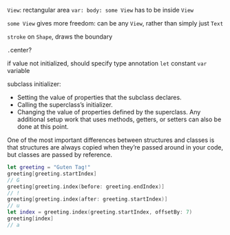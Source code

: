 `View`: rectangular area
`var: body: some View` has to be inside `View`

`some View` gives more freedom: can be any `View`, rather than simply just `Text`

`stroke` on `Shape`, draws the boundary

`.`center?

if value not initialized, should specify type annotation
`let` constant
`var` variable

subclass initializer:

- Setting the value of properties that the subclass declares.
- Calling the superclass’s initializer.
- Changing the value of properties defined by the superclass. Any additional setup work that uses methods, getters, or setters can also be done at this point.

One of the most important differences between structures and classes is that structures are always copied when they’re passed around in your code, but classes are passed by reference.

```swift
let greeting = "Guten Tag!"
greeting[greeting.startIndex]
// G
greeting[greeting.index(before: greeting.endIndex)]
// !
greeting[greeting.index(after: greeting.startIndex)]
// u
let index = greeting.index(greeting.startIndex, offsetBy: 7)
greeting[index]
// a
```
